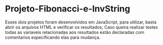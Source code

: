 # Projeto-Fibonacci-e-InvString

Esses dois projetos foram desenvolvidos em JavaScript, para utilizar, basta abrir os arquivos HTML e verificar os resultados;
Caso queira realizar testes todas as variaveis relacionadas aos resultados estão declaradas com comentarios especificando elas para mudança.
